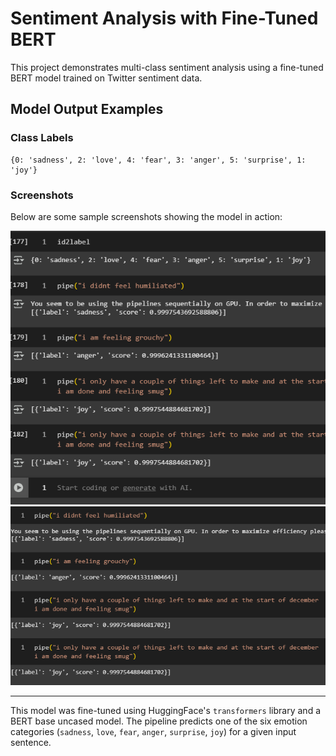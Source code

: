 # Sentiment Analysis with Fine-Tuned BERT

This project demonstrates multi-class sentiment analysis using a fine-tuned BERT model trained on Twitter sentiment data.

## Model Output Examples

### Class Labels

```
{0: 'sadness', 2: 'love', 4: 'fear', 3: 'anger', 5: 'surprise', 1: 'joy'}
```
### Screenshots

Below are some sample screenshots showing the model in action:

![Example 1](images/img1.png)
![Example 2](images/img2.png)

---

This model was fine-tuned using HuggingFace's `transformers` library and a BERT base uncased model. The pipeline predicts one of the six emotion categories (`sadness`, `love`, `fear`, `anger`, `surprise`, `joy`) for a given input sentence.
